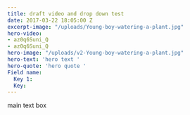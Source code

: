 ```yaml
---
title: draft video and drop down test
date: 2017-03-22 18:05:00 Z
excerpt-image: "/uploads/Young-boy-watering-a-plant.jpg"
hero-video:
- az0q6Suni_Q
- az0q6Suni_Q
hero-image: "/uploads/v2-Young-boy-watering-a-plant.jpg"
hero-text: 'hero text '
hero-quote: 'hero quote '
Field name:
  Key 1: 
  Key: 
---
```


main text box